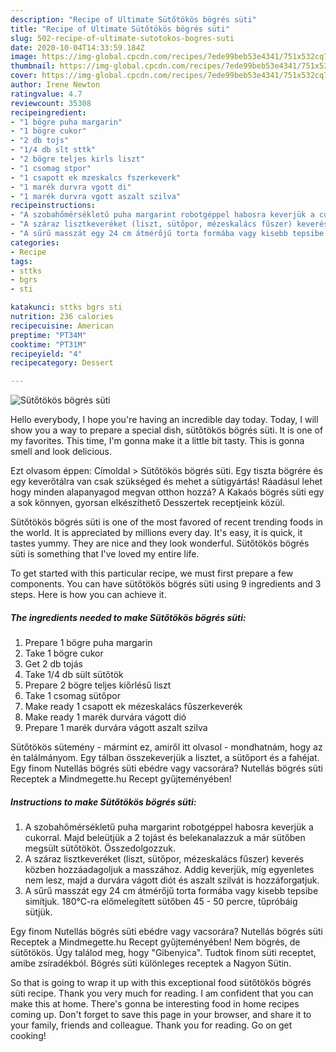 ```yaml
---
description: "Recipe of Ultimate Sütőtökös bögrés süti"
title: "Recipe of Ultimate Sütőtökös bögrés süti"
slug: 502-recipe-of-ultimate-sutotokos-bogres-suti
date: 2020-10-04T14:33:59.184Z
image: https://img-global.cpcdn.com/recipes/7ede99beb53e4341/751x532cq70/sutotokos-bogres-suti-recept-foto.jpg
thumbnail: https://img-global.cpcdn.com/recipes/7ede99beb53e4341/751x532cq70/sutotokos-bogres-suti-recept-foto.jpg
cover: https://img-global.cpcdn.com/recipes/7ede99beb53e4341/751x532cq70/sutotokos-bogres-suti-recept-foto.jpg
author: Irene Newton
ratingvalue: 4.7
reviewcount: 35308
recipeingredient:
- "1 bögre puha margarin"
- "1 bögre cukor"
- "2 db tojs"
- "1/4 db slt sttk"
- "2 bögre teljes kirls liszt"
- "1 csomag stpor"
- "1 csapott ek mzeskalcs fszerkeverk"
- "1 marék durvra vgott di"
- "1 marék durvra vgott aszalt szilva"
recipeinstructions:
- "A szobahőmérsékletű puha margarint robotgéppel habosra keverjük a cukorral. Majd beleütjük a 2 tojást és belekanalazzuk a már sütőben megsült sütőtököt. Összedolgozzuk."
- "A száraz lisztkeveréket (liszt, sütőpor, mézeskalács fűszer) keverés közben hozzáadagoljuk a masszához. Addig keverjük, míg egyenletes nem lesz, majd a durvára vágott diót és aszalt szilvát is hozzáforgatjuk."
- "A sűrű masszát egy 24 cm átmérőjű torta formába vagy kisebb tepsibe simítjuk. 180°C-ra előmelegített sütőben 45 - 50 percre, tűpróbáig sütjük."
categories:
- Recipe
tags:
- sttks
- bgrs
- sti

katakunci: sttks bgrs sti 
nutrition: 236 calories
recipecuisine: American
preptime: "PT34M"
cooktime: "PT31M"
recipeyield: "4"
recipecategory: Dessert

---
```



![Sütőtökös bögrés süti](https://img-global.cpcdn.com/recipes/7ede99beb53e4341/751x532cq70/sutotokos-bogres-suti-recept-foto.jpg)

Hello everybody, I hope you're having an incredible day today. Today, I will show you a way to prepare a special dish, sütőtökös bögrés süti. It is one of my favorites. This time, I'm gonna make it a little bit tasty. This is gonna smell and look delicious.

Ezt olvasom éppen: Címoldal &gt; Sütőtökös bögrés süti. Egy tiszta bögrére és egy keverőtálra van csak szükséged és mehet a sütigyártás! Ráadásul lehet hogy minden alapanyagod megvan otthon hozzá? A Kakaós bögrés süti egy a sok könnyen, gyorsan elkészíthető Desszertek receptjeink közül.

Sütőtökös bögrés süti is one of the most favored of recent trending foods in the world. It is appreciated by millions every day. It's easy, it is quick, it tastes yummy. They are nice and they look wonderful. Sütőtökös bögrés süti is something that I've loved my entire life.


To get started with this particular recipe, we must first prepare a few components. You can have sütőtökös bögrés süti using 9 ingredients and 3 steps. Here is how you can achieve it.

<!--inarticleads1-->

##### The ingredients needed to make Sütőtökös bögrés süti:

1. Prepare 1 bögre puha margarin
1. Take 1 bögre cukor
1. Get 2 db tojás
1. Take 1/4 db sült sütőtök
1. Prepare 2 bögre teljes kiőrlésű liszt
1. Take 1 csomag sütőpor
1. Make ready 1 csapott ek mézeskalács fűszerkeverék
1. Make ready 1 marék durvára vágott dió
1. Prepare 1 marék durvára vágott aszalt szilva


Sütőtökös sütemény - mármint ez, amiről itt olvasol - mondhatnám, hogy az én találmányom. Egy tálban összekeverjük a lisztet, a sütőport és a fahéjat. Egy finom Nutellás bögrés süti ebédre vagy vacsorára? Nutellás bögrés süti Receptek a Mindmegette.hu Recept gyűjteményében! 

<!--inarticleads2-->

##### Instructions to make Sütőtökös bögrés süti:

1. A szobahőmérsékletű puha margarint robotgéppel habosra keverjük a cukorral. Majd beleütjük a 2 tojást és belekanalazzuk a már sütőben megsült sütőtököt. Összedolgozzuk.
1. A száraz lisztkeveréket (liszt, sütőpor, mézeskalács fűszer) keverés közben hozzáadagoljuk a masszához. Addig keverjük, míg egyenletes nem lesz, majd a durvára vágott diót és aszalt szilvát is hozzáforgatjuk.
1. A sűrű masszát egy 24 cm átmérőjű torta formába vagy kisebb tepsibe simítjuk. 180°C-ra előmelegített sütőben 45 - 50 percre, tűpróbáig sütjük.


Egy finom Nutellás bögrés süti ebédre vagy vacsorára? Nutellás bögrés süti Receptek a Mindmegette.hu Recept gyűjteményében! Nem bögrés, de sütőtökös. Úgy találod meg, hogy &#34;Gibenyica&#34;. Tudtok finom süti receptet, amibe zsíradékból. Bögrés süti különleges receptek a Nagyon Sütin. 

So that is going to wrap it up with this exceptional food sütőtökös bögrés süti recipe. Thank you very much for reading. I am confident that you can make this at home. There's gonna be interesting food in home recipes coming up. Don't forget to save this page in your browser, and share it to your family, friends and colleague. Thank you for reading. Go on get cooking!
